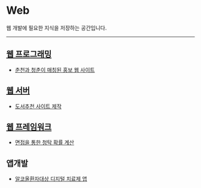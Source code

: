 # Web

웹 개발에 필요한 지식을 저장하는 공간입니다.

---

## [웹 프로그래밍 ](https://github.com/wonyoung0207/Web/tree/master/1.%EC%9B%B9%20%ED%94%84%EB%A1%9C%EA%B7%B8%EB%9E%98%EB%B0%8D)

- [춘천과 청춘이 매칭된 홍보 웹 사이트](https://github.com/wonyoung0207/Web/tree/master/1.%EC%9B%B9%20%ED%94%84%EB%A1%9C%EA%B7%B8%EB%9E%98%EB%B0%8D/%EA%B8%B0%EB%A7%90%20%ED%94%84%EB%A1%9C%EC%A0%9D%ED%8A%B8)



## [웹 서버](https://github.com/wonyoung0207/Web/tree/master/2.%EC%9B%B9%EC%84%9C%EB%B2%84)

- [도서추천 사이트 제작](https://github.com/wonyoung0207/Web/tree/master/2.%EC%9B%B9%EC%84%9C%EB%B2%84/%ED%94%84%EB%A1%9C%EC%A0%9D%ED%8A%B8)



## [웹 프레임워크 ](https://github.com/wonyoung0207/Web/tree/master/3.%EC%9B%B9%ED%94%84%EB%A0%88%EC%9E%84%EC%9B%8C%ED%81%AC)

- [면접을 통한 청탁 확률 계산 ](https://github.com/wonyoung0207/Web/tree/master/3.%EC%9B%B9%ED%94%84%EB%A0%88%EC%9E%84%EC%9B%8C%ED%81%AC/%ED%94%84%EB%A1%9C%EC%A0%9D%ED%8A%B8)



## 앱개발

- [알코올환자대상 디지털 치료제 앱](https://github.com/wonyoung0207/Web/tree/master/%EC%95%B1%EA%B0%9C%EB%B0%9C/%EB%94%94%EC%A7%80%ED%84%B8%EC%B9%98%EB%A3%8C%EC%A0%9C_%EC%95%8C%EC%BD%94%EC%98%AC%ED%99%98%EC%9E%90%EB%8C%80%EC%83%81)
